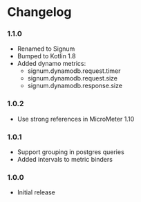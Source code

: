 # Changelog

### 1.1.0

* Renamed to Signum
* Bumped to Kotlin 1.8
* Added dynamo metrics:
  * signum.dynamodb.request.timer
  * signum.dynamodb.request.size
  * signum.dynamodb.response.size

### 1.0.2

* Use strong references in MicroMeter 1.10

### 1.0.1

* Support grouping in postgres queries
* Added intervals to metric binders

### 1.0.0

* Initial release
